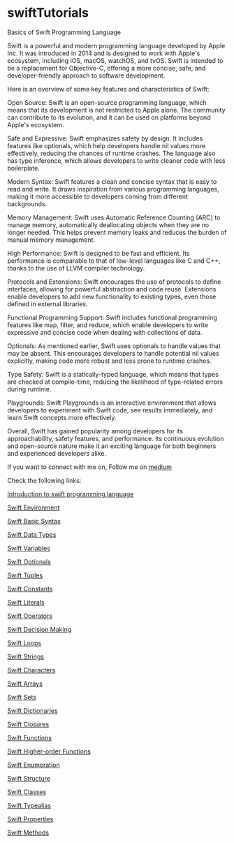 # swiftTutorials
Basics of Swift Programming Language

Swift is a powerful and modern programming language developed by Apple Inc. It was introduced in 2014 and is designed to work with Apple's ecosystem, including iOS, macOS, watchOS, and tvOS. Swift is intended to be a replacement for Objective-C, offering a more concise, safe, and developer-friendly approach to software development.

Here is an overview of some key features and characteristics of Swift:

Open Source: Swift is an open-source programming language, which means that its development is not restricted to Apple alone. The community can contribute to its evolution, and it can be used on platforms beyond Apple's ecosystem. 

Safe and Expressive: Swift emphasizes safety by design. It includes features like optionals, which help developers handle nil values more effectively, reducing the chances of runtime crashes. The language also has type inference, which allows developers to write cleaner code with less boilerplate.

Modern Syntax: Swift features a clean and concise syntax that is easy to read and write. It draws inspiration from various programming languages, making it more accessible to developers coming from different backgrounds. 

Memory Management: Swift uses Automatic Reference Counting (ARC) to manage memory, automatically deallocating objects when they are no longer needed. This helps prevent memory leaks and reduces the burden of manual memory management.

High Performance: Swift is designed to be fast and efficient. Its performance is comparable to that of low-level languages like C and C++, thanks to the use of LLVM compiler technology. 

Protocols and Extensions: Swift encourages the use of protocols to define interfaces, allowing for powerful abstraction and code reuse. Extensions enable developers to add new functionality to existing types, even those defined in external libraries. 

Functional Programming Support: Swift includes functional programming features like map, filter, and reduce, which enable developers to write expressive and concise code when dealing with collections of data. 

Optionals: As mentioned earlier, Swift uses optionals to handle values that may be absent. This encourages developers to handle potential nil values explicitly, making code more robust and less prone to runtime crashes. 

Type Safety: Swift is a statically-typed language, which means that types are checked at compile-time, reducing the likelihood of type-related errors during runtime.

Playgrounds: Swift Playgrounds is an interactive environment that allows developers to experiment with Swift code, see results immediately, and learn Swift concepts more effectively. 

Overall, Swift has gained popularity among developers for its approachability, safety features, and performance. Its continuous evolution and open-source nature make it an exciting language for both beginners and experienced developers alike.

If you want to connect with me on, Follow me on [medium](https://medium.com/@baljitKaurGoraya) 

Check the following links:

[Introduction to swift programming language](https://medium.com/@baljitKaurGoraya/introduction-to-swift-6dc362a735c6)

[Swift Environment](https://medium.com/@baljitKaurGoraya/swift-environment-79577cee99c9)

[Swift Basic Syntax](https://medium.com/@baljitKaurGoraya/basic-syntax-of-swift-programming-language-53d85decb288)

[Swift Data Types](https://medium.com/@baljitKaurGoraya/swift-data-types-4c36518a5344)

[Swift Variables](https://medium.com/@baljitKaurGoraya/variables-in-swift-programming-language-4f0f3c0473ea)

[Swift Optionals](https://medium.com/@baljitKaurGoraya/optionals-in-swift-programming-language-7fb285c0c0bc)

[Swift Tuples](https://medium.com/@baljitKaurGoraya/tuples-in-swift-programming-language-4f33cc09e498)

[Swift Constants](https://medium.com/@baljitKaurGoraya/constants-in-swift-programming-language-34e1d57991ec)

[Swift Literals](https://medium.com/@baljitKaurGoraya/literals-in-swift-programming-language-8f64b5a48781)

[Swift Operators](https://medium.com/@baljitKaurGoraya/operators-in-swift-programming-language-70fe442eb87)

[Swift Decision Making](https://medium.com/@baljitKaurGoraya/decision-making-in-swift-programming-language-6ee953314c2c)

[Swift Loops](https://medium.com/@baljitKaurGoraya/loops-in-swift-programming-language-ab08002a4a3f)

[Swift Strings](https://medium.com/@baljitKaurGoraya/strings-in-swift-programming-language-f9bae3f34db7)

[Swift Characters](https://medium.com/@baljitKaurGoraya/characters-in-swift-programming-language-137a201353d6)

[Swift Arrays](https://medium.com/@baljitKaurGoraya/arrays-in-swift-programming-language-14463b683a7c)

[Swift Sets](https://medium.com/@baljitKaurGoraya/sets-in-swift-programming-language-67203be37d44)

[Swift Dictionaries](https://medium.com/@baljitKaurGoraya/dictionaries-in-swift-programming-language-ede6a3850131)

[Swift Closures](https://medium.com/swiftable/a-guide-to-closures-in-swift-368e6aca6d71)

[Swift Functions](https://medium.com/@baljitKaurGoraya/a-guide-to-functions-in-swift-ae9c74b35817)

[Swift Higher-order Functions](https://medium.com/@baljitKaurGoraya/understand-swifts-higher-order-functions-9dc97b1d7a9a)

[Swift Enumeration](https://medium.com/@baljitKaurGoraya/a-guide-to-enumeration-in-swift-caa326c430e8)

[Swift Structure](https://medium.com/@baljitKaurGoraya/a-brief-guide-to-structure-in-swift-d3f94d78b749)

[Swift Classes](https://medium.com/@baljitKaurGoraya/explore-class-in-swift-in-depth-4cd8487caf2b)

[Swift Typealias](https://medium.com/@baljitKaurGoraya/a-guide-to-typealias-in-swift-d3605cf8205a)

[Swift Properties](https://medium.com/@baljitKaurGoraya/what-are-properties-in-swift-bc4f4735f913)

[Swift Methods](https://medium.com/@baljitKaurGoraya/a-basic-guide-to-method-in-swift-8bb969abdeac)
